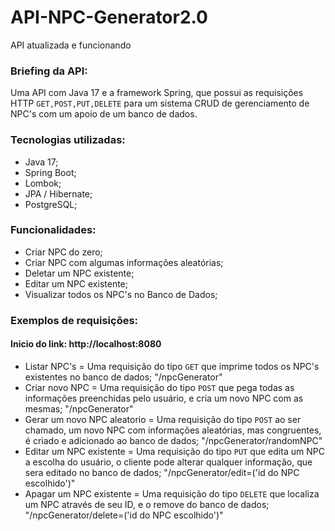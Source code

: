 # API-NPC-Generator2.0
API atualizada e funcionando


### Briefing da API:
Uma API com Java 17 e a framework Spring, que possui as requisições HTTP ```GET,POST,PUT,DELETE``` para um sistema CRUD de gerenciamento de NPC's com um apoio de um banco de dados.


### Tecnologias utilizadas:
- Java 17;
- Spring Boot;
- Lombok;
- JPA / Hibernate;
- PostgreSQL;


### Funcionalidades: 
- Criar NPC do zero;
- Criar NPC com algumas informações aleatórias;
- Deletar um NPC existente;
- Editar um NPC existente;
- Visualizar todos os NPC's no Banco de Dados;


### Exemplos de requisições:

#### Inicio do link: http://localhost:8080

- Listar NPC's = Uma requisição do tipo ```GET``` que imprime todos os NPC's existentes no banco de dados; "/npcGenerator"
- Criar novo NPC = Uma requisição do tipo ```POST``` que pega todas as informações preenchidas pelo usuário, e cria um novo NPC com as mesmas; "/npcGenerator"
- Gerar um novo NPC aleatorio = Uma requisição do tipo ```POST``` ao ser chamado, um novo NPC com informações aleatórias, mas congruentes, é criado e adicionado ao banco de dados;  "/npcGenerator/randomNPC"
- Editar um NPC existente =  Uma requisição do tipo ```PUT``` que edita um NPC a escolha do usuário, o cliente pode alterar qualquer informação, que sera editado no banco de dados;  "/npcGenerator/edit=('id do NPC escolhido')"
- Apagar um NPC existente =  Uma requisição do tipo ```DELETE``` que localiza um NPC através de seu ID, e o remove do banco de dados; "/npcGenerator/delete=('id do NPC escolhido')"

